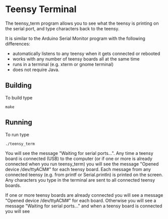 Teensy Terminal
===============
The teensy_term program allows you to see what the teensy is printing on the
serial port, and type characters back to the teensy.

It is similar to the Arduino Serial Monitor program with the following
differences:
- automatically listens to any teensy when it gets connected or rebooted
- works with any number of teensy boards all at the same time
- runs in a terminal (e.g. xterm or gnome terminal)
- does not require Java.

Building
--------
To build type

    make

Running
-------
To run type

    ./teensy_term

You will see the message "Waiting for serial ports...".
Any time a teensy board is connected (USB) to the computer (or if one or more
is already connected when you run teensy_term) you will see the message "Opened
device /dev/ttyACM#" for each teensy board.  Each message from any connected
teensy (e.g. from printf or Serial.println) is printed on the screen.  Any
characters you type in the terminal are sent to all connected teensy boards.

If one or more teensy boards are already connected you will see a message "Opened device /dev/ttyACM#" for each board.  Otherwise you will see a message "Waiting for serial ports..." and when a teensy board is connected you will see 
